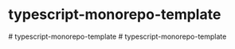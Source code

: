 # typescript-monorepo-template
#   t y p e s c r i p t - m o n o r e p o - t e m p l a t e  
 # typescript-monorepo-template

